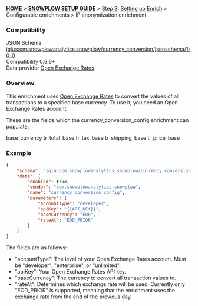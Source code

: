 <a name="top" />

[**HOME**](Home) > [**SNOWPLOW SETUP GUIDE**](Setting-up-Snowplow) > [Step 3: Setting up Enrich](Setting-up-enrich) > Configurable enrichments > IP anonymization enrichment

### Compatibility

JSON Schema   [iglu:com.snowplowanalytics.snowplow/currency_conversion/jsonschema/1-0-0][schema]  
Compatibility 0.9.6+  
Data provider [Open Exchange Rates][openexchangerates]  

### Overview

This enrichment uses [Open Exchange Rates][openexchangerates] to convert the values of all transactions to a specified base currency. To use it, you need an Open Exchange Rates account.

These are the fields which the currency_conversion_config enrichment can populate:

base_currency
tr_total_base
tr_tax_base
tr_shipping_base
ti_price_base

### Example

```json
{
    "schema": "iglu:com.snowplowanalytics.snowplow/currency_conversion_config/jsonschema/1-0-0",
    "data": {
        "enabled": true,
        "vendor": "com.snowplowanalytics.snowplow",
        "name": "currency_conversion_config",
        "parameters": {
            "accountType": "developer",
            "apiKey": "{{API_KEY}}",
            "baseCurrency": "EUR",
            "rateAt": "EOD_PRIOR"
        }
    }
}
```

The fields are as follows:

* "accountType": The level of your Open Exchange Rates account. Must be "developer", "enterprise", or "unlimited".
* "apiKey": Your Open Exchange Rates API key.
* "baseCurrency": The currency to convert all transaction values to.
* "rateAt": Determines which exchange rate will be used. Currently only "EOD_PRIOR" is supported, meaning that the enrichment uses the exchange rate from the end of the previous day.

[schema]: http://iglucentral.com/schemas/com.snowplowanalytics.snowplow/currency_conversion/jsonschema/1-0-0
[openexchangerates]: https://openexchangerates.org/signup?r=snowplow

